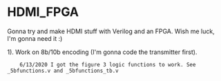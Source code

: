 # HDMI_FPGA
Gonna try and make HDMI stuff with Verilog and an FPGA. Wish me luck, I'm gonna need it :) 

1). Work on 8b/10b encoding (I'm gonna code the transmitter first).

        6/13/2020 I got the figure 3 logic functions to work. See _5bfunctions.v and _5bfunctions_tb.v
